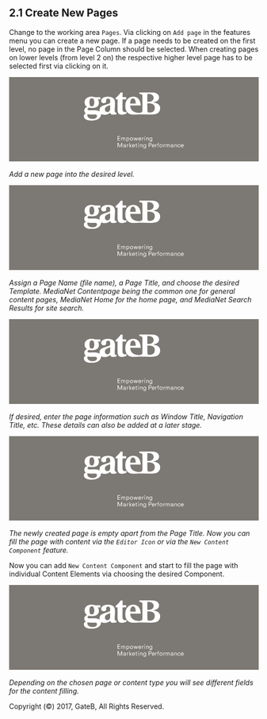 ## 2.1 Create New Pages


Change to the working area `Pages`. Via clicking on `Add page` in the features menu you can create a new page. If a page needs to be created on the first level, no page in the Page Column should be selected. When creating pages on lower levels (from level 2 on) the respective higher level page has to be selected first via clicking on it.

![alt text](../reference/dummy.png "this is a placeholder")

*Add a new page into the desired level.*

![alt text](../reference/dummy.png "this is a placeholder")

*Assign a Page Name (file name), a Page Title, and choose the desired Template. MediaNet Contentpage being the common one for general content pages, MediaNet Home for the home page, and MediaNet Search Results for site search.*

![alt text](../reference/dummy.png "this is a placeholder")

*If desired, enter the page information such as Window Title, Navigation Title, etc. These details can also be added at a later stage.*

![alt text](../reference/dummy.png "this is a placeholder")

*The newly created page is empty apart from the Page Title. Now you can fill the page with content via the `Editor Icon` or via the `New Content Component` feature.*

Now you can add `New Content Component` and start to fill the page with individual Content Elements via choosing the desired Component.

![alt text](../reference/dummy.png "this is a placeholder")

*Depending on the chosen page or content type you will see different fields for the content filling.*


Copyright (©) 2017, GateB, All Rights Reserved.
